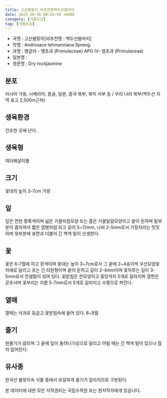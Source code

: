 ```yaml
---
title: 고산봄맞이_비추천명백두산봄마지
date: 2023-10-30 00:43:50 +0800
category: [식물도감]
tag: [식물도감]
---
```




- 국명 : 고산봄맞이[비추천명 : 백두산봄마지]
- 학명 : Androsace lehmanniana Spreng.
- 과명 : 앵글러 - 앵초과 (Primulaceae) APG Ⅳ- 앵초과 (Primulaceae)
- 일본명 : 
- 영문명 : Dry rockjasmine


## 분포
러시아 극동, 시베리아, 몽골, 일본, 중국 북부, 북미 서부 등 / 우리 나라 북부(백두산 지역 표고 2,500m근처)
## 생육환경
건조한 곳에 난다.
## 생육형
여러해살이풀 
## 크기
꽃대의 높이 3-7cm 가량
## 잎
잎은 연한 황록색이며 넓은 거꿀피침모양 또는 좁은 거꿀달걀모양이고 끝이 둔하며 밑부분이 좁아져서 짧은 엽병처럼 되고 길이 5~12mm, 나비 2-5mm로서 가장자리는 밋밋하며 윗부분에 표면과 더불어 긴 백색 털이 산생한다.
## 꽃
꽃은 6-7월에 피고 흰색이며 꽃대는 높이 3~7cm로서 그 끝에 2~4송이씩 우산모양꽃차례로 달리고 포는 긴 타원형이며 끝이 둔하고 길이 2-4mm이며 꽃자루는 길이 3-5mm로서 잔샘털이 섞여 있다. 꽃받침은 잔모양이고 중앙까지 5개로 갈라지며 열편은 곧추서며 꽃부리는 지름 5-7mm로서 5개로 갈라지고 수평으로 퍼진다.
## 열매
열매는 삭과로 둥글고 꽃받침속에 들어 있다. 8~9월
## 줄기
원줄기가 갈라져 그 끝에 잎이 돌려나기상으로 달리고 어릴 때는 긴 백색 털이 있으나 점차 없어진다.
## 유사종
한국산 봄맞이속 식물 중에서 유일하게 줄기가 갈라지므로 구분된다. 






본 데이터에 대한 모든 저작권리는 국립수목원 또는 원저작자에게 있습니다.
